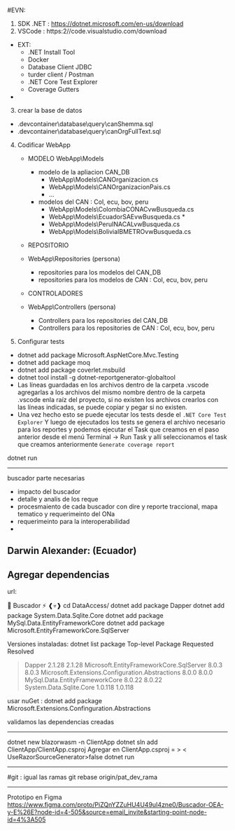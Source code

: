 #EVN:
1. SDK .NET : https://dotnet.microsoft.com/en-us/download
2. VSCode   : https:2//code.visualstudio.com/download
  - EXT:  
    - .NET Install Tool
    - Docker
    - Database Client JDBC
    - turder client /  Postman 
    - .NET Core Test Explorer
    - Coverage Gutters
  - 
3. crear la base de datos
  - .devcontainer\database\query\canShemma.sql
  - .devcontainer\database\query\canOrgFullText.sql
4. Codificar WebApp
    - MODELO
      WebApp\Models

      - modelo de la apliacion CAN_DB
        - WebApp\Models\CANOrganizacion.cs  
        - WebApp\Models\CANOrganizacionPais.cs  
        - ...
      - modelos del CAN : Col, ecu, bov, peru
        - WebApp\Models\ColombiaCONACvwBusqueda.cs
        - WebApp\Models\EcuadorSAEvwBusqueda.cs    *
        - WebApp\Models\PeruINACALvwBusqueda.cs
        - WebApp\Models\BoliviaIBMETROvwBusqueda.cs

    - REPOSITORIO
    - WebApp\Repositories
      (persona)
      - repositories para los modelos del CAN_DB
      - repositories para los modelos de CAN : Col, ecu, bov, peru

    - CONTROLADORES
    - WebApp\Controllers
      (persona)
      - Controllers para los repositories del CAN_DB
      - Controllers para los repositories de CAN : Col, ecu, bov, peru

5. Configurar tests
  - dotnet add package Microsoft.AspNetCore.Mvc.Testing
  - dotnet add package moq
  - dotnet add package coverlet.msbuild
  - dotnet tool install -g dotnet-reportgenerator-globaltool
  - Las líneas guardadas en los archivos dentro de la carpeta .vscode agregarlas a los archivos del mismo nombre dentro de la carpeta .vscode enla raíz del proyecto, si no existen los archivos crearlos con las líneas indicadas, se puede copiar y pegar si no existen.
  - Una vez hecho esto se puede ejecutar los tests desde el `.NET Core Test Explorer` Y luego de ejecutados los tests se genera el archivo necesario para los reportes y podemos ejecutar el Task que creamos en el paso anterior desde el menú Terminal -> Run Task y allí seleccionamos el task que creamos anteriormente `Generate coverage report`

dotnet run

------------------------------------------------

buscador parte necesarias
- impacto del buscador
- detalle y analis de los reque
- procesmaiento de cada buscador con dire y reporte traccional, mapa tematico y requerimeinto del ONa 
- requerimeinto para la interoperabilidad
- 
Darwin Alexander: (Ecuador)
-  




## Agregar dependencias
url:

🦝 Buscador  ⚡
 ❰💀❱ cd DataAccess/
 dotnet add package Dapper
 dotnet add package System.Data.Sqlite.Core
 dotnet add package MySql.Data.EntityFrameworkCore
 dotnet add package Microsoft.EntityFrameworkCore.SqlServer

 Versiones instaladas:
 dotnet list package
 Top-level Package                                      Requested     Resolved
   > Dapper                                               2.1.28      2.1.28
   > Microsoft.EntityFrameworkCore.SqlServer              8.0.3       8.0.3
   > Microsoft.Extensions.Configuration.Abstractions      8.0.0       8.0.0
   > MySql.Data.EntityFrameworkCore                       8.0.22      8.0.22
   > System.Data.Sqlite.Core                              1.0.118     1.0.118

usar nuGet :
 dotnet add package Microsoft.Extensions.Confinguration.Abstractions

validamos las dependencias creadas
  <ItemGroup>
    <PackageReference Include="Dapper" Version="2.1.28" />
    <PackageReference Include="Microsoft.EntityFrameworkCore.SqlServer" Version="8.0.3" />
    <PackageReference Include="Microsoft.Extensions.Configuration.Abstractions" Version="8.0.0" />
    <PackageReference Include="MySql.Data.EntityFrameworkCore" Version="8.0.22" />
    <PackageReference Include="System.Data.Sqlite.Core" Version="1.0.118" />
  </ItemGroup>

--------------------
dotnet new blazorwasm -n ClientApp
dotnet sln add ClientApp/ClientApp.csproj
Agregar en ClientApp.csproj = >
< UseRazorSourceGenerator>false</UseRazorSourceGenerator>
dotnet run

----------------------------
#git : igual las ramas
git rebase origin/pat_dev_rama


----------------------------
Prototipo en Figma
https://www.figma.com/proto/PiZQnYZZuHU4U49uI4zne0/Buscador-OEA-y-E%26E?node-id=4-505&source=email_invite&starting-point-node-id=4%3A505
